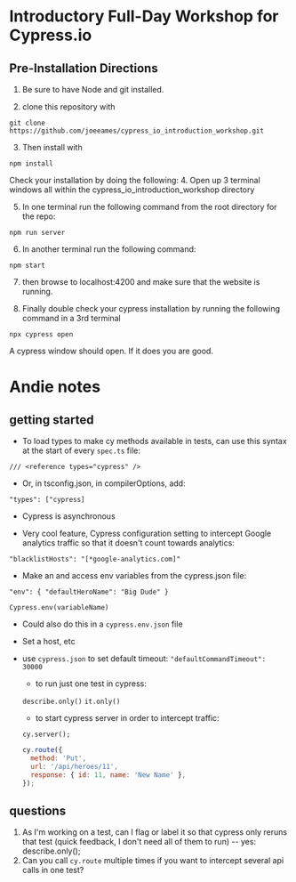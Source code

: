 # Introductory Full-Day Workshop for Cypress.io

## Pre-Installation Directions

1. Be sure to have Node and git installed.

2. clone this repository with

```
git clone https://github.com/joeeames/cypress_io_introduction_workshop.git
```

3. Then install with

```
npm install
```

Check your installation by doing the following: 4. Open up 3 terminal windows all within the cypress_io_introduction_workshop directory

5. In one terminal run the following command from the root directory for the repo:

```
npm run server
```

6. In another terminal run the following command:

```
npm start
```

7. then browse to localhost:4200 and make sure that the website is running.

8. Finally double check your cypress installation by running the following command in a 3rd terminal

```
npx cypress open
```

A cypress window should open. If it does you are good.

# Andie notes

## getting started

- To load types to make cy methods available in tests, can use this syntax at the start of every `spec.ts` file:

`/// <reference types="cypress" />`

- Or, in tsconfig.json, in compilerOptions, add:

`"types": ["cypress]`

- Cypress is asynchronous

- Very cool feature, Cypress configuration setting to intercept Google analytics traffic so that it doesn't count towards analytics:

`"blacklistHosts": "[*google-analytics.com]"`

- Make an and access env variables from the cypress.json file:

`"env": { "defaultHeroName": "Big Dude" }`

`Cypress.env(variableName)`

- Could also do this in a `cypress.env.json` file
- Set a host, etc

- use `cypress.json` to set default timeout:
  `"defaultCommandTimeout": 30000`

  - to run just one test in cypress:

  `describe.only()`
  `it.only()`

  - to start cypress server in order to intercept traffic:

  `cy.server();`

  ```javascript
  cy.route({
    method: 'Put',
    url: '/api/heroes/11',
    response: { id: 11, name: 'New Name' },
  });
  ```

## questions

1. As I'm working on a test, can I flag or label it so that cypress only reruns that test (quick feedback, I don't need all of them to run) -- yes: describe.only();
2. Can you call `cy.route` multiple times if you want to intercept several api calls in one test?

